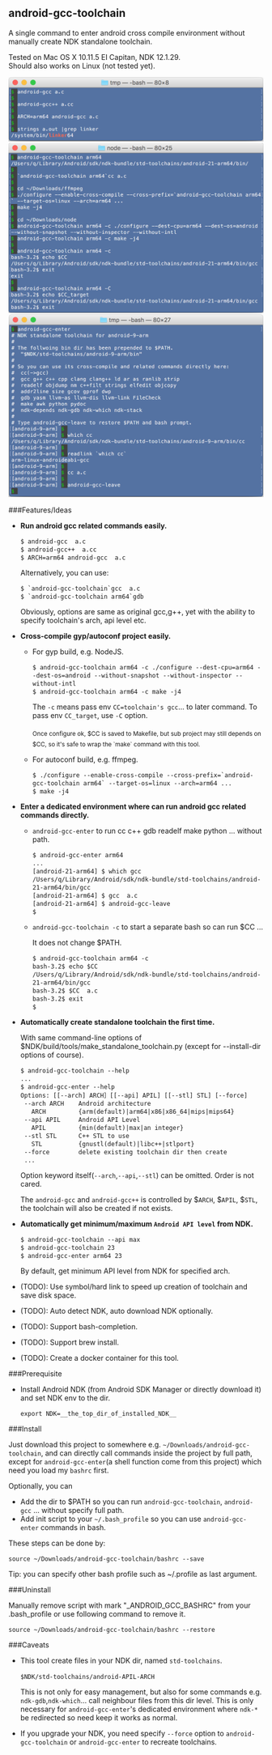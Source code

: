 ## android-gcc-toolchain
A single command to enter android cross compile environment without manually create NDK standalone toolchain. 

Tested on Mac OS X 10.11.5 EI Capitan, NDK 12.1.29.  
Should also works on Linux (not tested yet).

![android-gcc](doc/android-gcc.png)
![android-gcc-toolchain](doc/android-gcc-toolchain.png)
![android-gcc-enter](doc/android-gcc-enter.png)


###Features/Ideas

- **Run android gcc related commands easily.**

    ```
    $ android-gcc  a.c
    $ android-gcc++  a.cc
    $ ARCH=arm64 android-gcc  a.c
    ```    
    Alternatively, you can use:
    ```
    $ `android-gcc-toolchain`gcc  a.c
    $ `android-gcc-toolchain arm64`gdb
    ```
    Obviously, options are same as original gcc,g++, yet with the ability to specify toolchain's arch, api level etc.
    
- **Cross-compile gyp/autoconf project easily.**

    - For gyp build, e.g. NodeJS.
    
        ```
        $ android-gcc-toolchain arm64 -c ./configure --dest-cpu=arm64 --dest-os=android --without-snapshot --without-inspector --without-intl 
        $ android-gcc-toolchain arm64 -c make -j4 
        ```
    
        The `-c` means pass env `CC=toolchain's gcc`... to later command. 
        To pass env `CC_target`, use `-C` option.
        
        <sub>
        Once configure ok, $CC is saved to Makefile, 
        but sub project may still depends on $CC, 
        so it's safe to wrap the `make` command with this tool.
        </sub>
    
    - For autoconf build, e.g. ffmpeg.
    
        ```
        $ ./configure --enable-cross-compile --cross-prefix=`android-gcc-toolchain arm64` --target-os=linux --arch=arm64 ...
        $ make -j4
        ```

- **Enter a dedicated environment where can run android gcc related commands directly.**

    - `android-gcc-enter` to run cc c++ gdb readelf make python ... without path.

        ```
        $ android-gcc-enter arm64
        ...
        [android-21-arm64] $ which gcc
        /Users/q/Library/Android/sdk/ndk-bundle/std-toolchains/android-21-arm64/bin/gcc
        [android-21-arm64] $ gcc  a.c
        [android-21-arm64] $ android-gcc-leave
        $ 
        ```
    - `android-gcc-toolchain -c` to start a separate bash so can run $CC ...
    
        It does not change $PATH.
        ```
        $ android-gcc-toolchain arm64 -c
        bash-3.2$ echo $CC
        /Users/q/Library/Android/sdk/ndk-bundle/std-toolchains/android-21-arm64/bin/gcc
        bash-3.2$ $CC  a.c
        bash-3.2$ exit
        $ 
        ```

- **Automatically create standalone toolchain the first time.**

    With same command-line options of 
    $NDK/build/tools/make_standalone_toolchain.py (except for --install-dir options of course).    

    ```
    $ android-gcc-toolchain --help
    ...
    $ android-gcc-enter --help
    Options: [[--arch] ARCH］[[--api] APIL] [[--stl] STL] [--force]
     --arch ARCH    Android architecture
       ARCH         {arm(default)|arm64|x86|x86_64|mips|mips64}
     --api APIL     Android API Level
       APIL         {min(default)|max|an integer}
     --stl STL      C++ STL to use
       STL          {gnustl(default)|libc++|stlport}
     --force        delete existing toolchain dir then create
     ...
    ```
    Option keyword itself(`--arch`,`--api`,`--stl`) can be omitted. Order is not cared.
    
    The `android-gcc` and `android-gcc++` is controlled by $`ARCH`, $`APIL`, $`STL`, 
    the toolchain will also be created if not exists. 
    
- **Automatically get minimum/maximum `Android API level` from NDK.**

    ```
    $ android-gcc-toolchain --api max
    $ android-gcc-toolchain 23
    $ android-gcc-enter arm64 23
    ```
    By default, get minimum API level from NDK for specified arch.

- (TODO): Use symbol/hard link to speed up creation of toolchain and save disk space. 
- (TODO): Auto detect NDK, auto download NDK optionally. 
- (TODO): Support bash-completion. 
- (TODO): Support brew install. 
- (TODO): Create a docker container for this tool. 

###Prerequisite

- Install Android NDK (from Android SDK Manager or directly download it) and set NDK env to the dir.

    ```
    export NDK=__the_top_dir_of_installed_NDK__
    ```

###Install

Just download this project to somewhere e.g. `~/Downloads/android-gcc-toolchain`, and can directly call commands inside the project by full path, 
except for `android-gcc-enter`(a shell function come from this project) which need you load my `bashrc` first.
   
Optionally, you can 
- Add the dir to $PATH so you can run `android-gcc-toolchain`, `android-gcc` ... without specify full path.
- Add init script to your `~/.bash_profile` so you can use `android-gcc-enter` commands in bash.

These steps can be done by:
```
source ~/Downloads/android-gcc-toolchain/bashrc --save
```
Tip: you can specify other bash profile such as ~/.profile as last argument.
    
###Uninstall

Manually remove script with mark "_ANDROID_GCC_BASHRC" from your .bash_profile or use following command to remove it.
```
source ~/Downloads/android-gcc-toolchain/bashrc --restore
```
    
###Caveats
- This tool create files in your NDK dir, named `std-toolchains`.

    `$NDK/std-toolchains/android-APIL-ARCH`

    This is not only for easy management, but also for some commands e.g. 
    `ndk-gdb`,`ndk-which`... call neighbour files from this dir level.
    This is only necessary for `android-gcc-enter`'s dedicated environment
    where `ndk-*` be redirected so need keep it works as normal.

- If you upgrade your NDK, you need specify `--force` option to 
`android-gcc-toolchain` or `android-gcc-enter` to recreate toolchains. 
